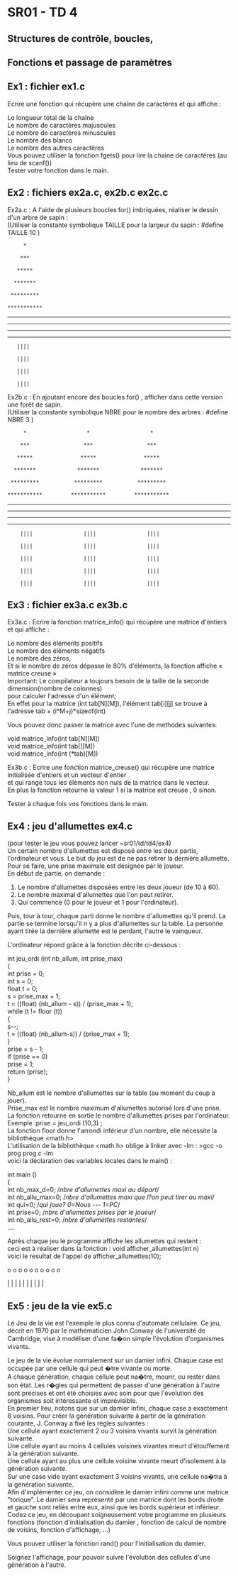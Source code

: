 # SR01 - TD 4

## Structures de contrôle, boucles,  
## Fonctions et passage de paramètres  

## Ex1 : fichier  ex1.c  

Ecrire une fonction qui récupère une chaîne de caractères et qui affiche :  

Le longueur total de la chaîne  
Le nombre de caractères majuscules  
Le nombre de caractères minuscules  
Le nombre des blancs  
Le nombre des autres caractères  
Vous pouvez utiliser la fonction fgets() pour lire la chaine de caractères (au lieu de scanf())  
Tester votre fonction dans le main.  


## Ex2 : fichiers ex2a.c, ex2b.c ex2c.c  

Ex2a.c : A l'aide de plusieurs boucles for() imbriquées, réaliser le dessin d'un arbre de sapin :  
(Utiliser la constante symbolique TAILLE pour la  largeur du sapin :  #define TAILLE  10  )  


         *  

        ***  

       *****  

      *******  

     *********  

    ***********  

   *************  

  ***************  

 *****************  

*******************  
       ||||  

       ||||  

       ||||  

       ||||  



Ex2b.c : En ajoutant encore des boucles for() , afficher dans cette version une forêt de sapin.  
(Utiliser la constante symbolique NBRE pour le nombre des arbres :  #define NBRE 3 )  



         *                   *                   *  

        ***                 ***                 ***  

       *****               *****               *****  

      *******             *******             *******  

     *********           *********           *********  

    ***********         ***********         ***********  

   *************       *************       *************  

  ***************     ***************     ***************  

 *****************   *****************   *****************  

******************* ******************* *******************  

        ||||                ||||                ||||  

        ||||                ||||                ||||  

        ||||                ||||                ||||  

        ||||                ||||                ||||  

        ||||                ||||                ||||  







## Ex3 : fichier ex3a.c  ex3b.c  

Ex3a.c : Ecrire la fonction matrice_info() qui récupère une matrice d'entiers et qui affiche :  

Le nombre des éléments positifs  
Le nombre des éléments négatifs  
Le nombre des zéros,  
Et si le nombre de zéros dépasse le 80% d'éléments, la fonction affiche « matrice creuse »  
Important: Le compilateur a toujours besoin de la taille de la seconde dimension(nombre de colonnes)  
pour calculer l'adresse d'un élément;  
En effet pour la matrice (int tab[N][M]), l'élément tab[i][j] se trouve à l'adresse tab + (i*M+j)*sizeof(int)  

Vous pouvez donc passer la matrice avec l'une de methodes suivantes:  

void matrice_info(int tab[N][M])  
void matrice_info(int tab[][M])  
void matrice_info(int (*tab)[M])  

Ex3b.c : Ecrire une fonction matrice_creuse() qui récupère une matrice initialisée d'entiers et un vecteur d'entier  
et qui range tous les éléments non nuls de la matrice dans le vecteur.  
En plus la fonction retourne la valeur 1 si la matrice est creuse , 0 sinon.  

Tester à chaque fois vos fonctions dans le main.  


## Ex4 : jeu d'allumettes ex4.c  

(pour tester le jeu vous pouvez lancer ~sr01/td/td4/ex4)  
Un certain nombre d'allumettes est disposé entre les deux partis, l'ordinateur et vous. Le but du jeu est
de ne pas retirer la dernière allumette. Pour se faire, une prise maximale est désignée par le joueur.  
En début de partie, on demande :  

1. Le nombre d'allumettes disposées entre les deux joueur (de 10 à 60).  
2. Le nombre maximal d'allumettes que l'on peut retirer.  
3. Qui commence (0 pour le joueur et 1 pour l'ordinateur).  

Puis, tour à tour, chaque parti donne le nombre d'allumettes qu'il prend. La partie se termine lorsqu'il n y a plus
d'allumettes sur la table. La personne ayant tirée la dernière allumette est le perdant, l'autre le vainqueur.  

L'ordinateur répond grâce à la fonction décrite ci-dessous :  

int jeu_ordi (int nb_allum, int prise_max)  
{  
int prise = 0;  
int s = 0;  
float t = 0;  
s = prise_max + 1;  
t = ((float) (nb_allum - s)) / (prise_max + 1);  
while (t != floor (t))  
  {  
   s--;  
   t = ((float) (nb_allum-s)) / (prise_max + 1);  
  }  
prise = s - 1;  
if (prise == 0)  
prise = 1;  
return (prise);  
}  

Nb_allum est le nombre d'allumettes sur la table (au moment du coup à jouer).  
Prise_max est le nombre maximum d'allumettes autorisé lors d'une prise.  
La fonction retourne en sortie le nombre d'allumettes prises par l'ordinateur.   
Exemple :prise = jeu_ordi (10,3) ;  
La fonction floor donne l'arrondi inférieur d'un nombre, elle nécessite la bibliothèque <math.h>  
L'utilisation de la bibliothèque <math.h> oblige à linker avec -lm : >gcc -o prog prog.c -lm  
voici la déclaration des variables locales dans le main() :  

int main ()  
{  
int nb_max_d=0; /*nbre d'allumettes maxi au départ*/  
int nb_allu_max=0; /*nbre d'allumettes maxi que l?on peut tirer au maxi*/  
int qui=0; /*qui joue? 0=Nous --- 1=PC*/  
int prise=0; /*nbre d'allumettes prises par le joueur*/  
int nb_allu_rest=0; /*nbre d'allumettes restantes*/  
....  

Après chaque jeu le programme affiche les allumettes qui restent :  
ceci est à réaliser dans la fonction : void afficher_allumettes(int n)  
voici le resultat de l'appel de  afficher_allumettes(10);  

 o o o o o o o o o o  

 | | | | | | | | | |  


## Ex5 : jeu de la vie  ex5.c  

Le Jeu de la vie est l'exemple le plus connu d'automate cellulaire. Ce jeu, décrit en 1970 par le mathématicien John Conway
de l'université de Cambridge, vise à modéliser d'une fa�on simple l'évolution d'organismes vivants.  

Le jeu de la vie évolue normalement sur un damier infini. Chaque case est occupée par une cellule qui peut �tre vivante ou morte.  
A chaque génération, chaque cellule peut na�tre, mourir, ou rester dans son état. Les r�gles qui permettent de passer d'une
génération à l'autre sont précises et ont été choisies avec soin pour que l'évolution des organismes soit intéressante et imprévisible.  
En premier lieu, notons que sur un damier infini, chaque case a exactement 8 voisins. Pour créer la génération suivante à partir
de la génération courante, J. Conway a fixé les règles suivantes :  
Une cellule ayant exactement 2 ou 3 voisins vivants survit la génération suivante.  
Une cellule ayant au moins 4 cellules voisines vivantes meurt d'étouffement à la génération suivante.  
Une cellule ayant au plus une cellule voisine vivante meurt d'isolement à la génération suivante.  
Sur une case vide ayant exactement 3 voisins vivants, une cellule na�tra à la génération suivante.  
Afin d'implémenter ce jeu, on considère le damier infini comme une matrice "torique". Le damier sera représenté par une matrice
dont les bords droite et gauche sont reliés entre eux, ainsi que les bords supérieur et inférieur.  
Codez ce jeu, en découpant soigneusement votre programme en plusieurs fonctions (fonction d'initialisation du damier , fonction
de calcul de nombre de voisins, fonction d'affichage, ...)  

Vous pouvez utiliser la fonction rand() pour l'initialisation du damier.

Soignez l'affichage, pour pouvoir suivre l'évolution des cellules d'une génération à l'autre.
